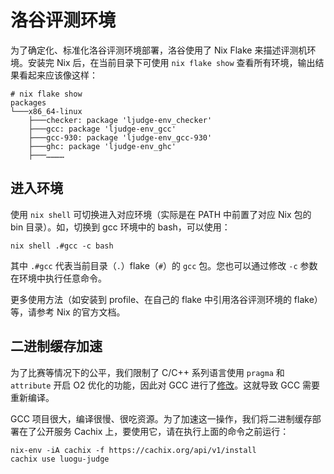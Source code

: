 # 洛谷评测环境

为了确定化、标准化洛谷评测环境部署，洛谷使用了 Nix Flake 来描述评测机环境。安装完 Nix 后，在当前目录下可使用 `nix flake show` 查看所有环境，输出结果看起来应该像这样：

```
# nix flake show
packages
└───x86_64-linux
    ├───checker: package 'ljudge-env_checker'
    ├───gcc: package 'ljudge-env_gcc'
    ├───gcc-930: package 'ljudge-env_gcc-930'
    ├───ghc: package 'ljudge-env_ghc'
    ├───…………
```

## 进入环境

使用 `nix shell` 可切换进入对应环境（实际是在 PATH 中前置了对应 Nix 包的 bin 目录）。如，切换到 gcc 环境中的 bash，可以使用：

```
nix shell .#gcc -c bash
```

其中 `.#gcc` 代表当前目录（`.`）flake（`#`）的 `gcc` 包。您也可以通过修改 `-c` 参数在环境中执行任意命令。

更多使用方法（如安装到 profile、在自己的 flake 中引用洛谷评测环境的 flake）等，请参考 Nix 的官方文档。

## 二进制缓存加速

为了比赛等情况下的公平，我们限制了 C/C++ 系列语言使用 `pragma` 和 `attribute` 开启 O2 优化的功能，因此对 GCC 进行了[修改](https://github.com/luogu-dev/judge-env/blob/master/gcc/13_disable-pragma-and-attribute-for-optimize.patch)。这就导致 GCC 需要重新编译。

GCC 项目很大，编译很慢、很吃资源。为了加速这一操作，我们将二进制缓存部署在了公开服务 Cachix 上，要使用它，请在执行上面的命令之前运行：

```shell
nix-env -iA cachix -f https://cachix.org/api/v1/install
cachix use luogu-judge
```

